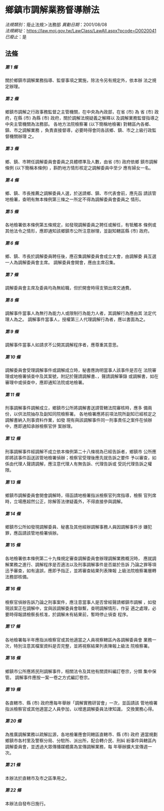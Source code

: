 # 鄉鎮市調解業務督導辦法

*法規類別*：廢止法規＞法務部
*異動日期*：2001/08/08  
*法規網址*：https://law.moj.gov.tw/LawClass/LawAll.aspx?pcode=D0020041
*已廢止*：是


## 法條
##### 第 1 條
關於鄉鎮市調解業務指導、監督事項之實施，除法令另有規定外，依本辦
法之規定辦理。

##### 第 2 條
鄉鎮市調解之行政事務監督之主管機關，在中央為內政部，在省 (市) 為
省 (市) 政府，在縣 (市) 為縣 (市) 政府，關於調解法規疑義之解釋以
及調解業務監督指導之中央主管機關為法務部。
各地方法院檢察署 (以下簡稱地檢署) 對轄區內各鄉、鎮、市之調解業務
，負責直接督導，必要時得會同各該鄉、鎮、市之上級行政監督機關辦理
之。

##### 第 3 條
鄉、鎮、市聘任調解委員會委員之具體標準及人數，由省 (市) 政府依鄉
鎮市調解條例 (以下簡稱本條例) ，斟酌地方情形核定之調解委員中至少
應有婦女一名。

##### 第 4 條
鄉、鎮、市長推薦之調解委員人選，於送請鄉、鎮、市代表會前，應先函
請該管地檢署，查明有無本條例第三條之一所定不得為調解委員會委員之
情形。

##### 第 5 條
各地檢署依本條例第五條規定，如發現調解委員之聘任或解任，有牴觸本
條例或其他法令之情形，應即通知該鄉鎮市公所注意辦理，並副知轄區縣
 (市) 政府。

##### 第 6 條
鄉、鎮、市長於調解委員聘任後，應召集調解委員會成立大會，由調解委
員互選一人為調解委員會主席。
調解委員會開會，應由主席召集。

##### 第 7 條
調解委員會主席及委員均為無給職，但於開會時得支領出席交通費。

##### 第 8 條
調解事件當事人為無行為能力人或限制行為能力人者，其調解行為應由其
法定代理人為之。
調解事件當事人，授權第三人代理調解行為者，應以書面為之。

##### 第 9 條
調解事件當事人如請求不公開其調解程序者，應尊重其意思。

##### 第 10 條
調解委員會受理調解事件或調解成立時，秘書應詢明當事人該事件是否在
法院審理或地檢署偵查中及其案號，附記於聲請調解書、，聲請調解筆錄
或調解書，如在審理中或偵查中，應即通知法院或地檢署。

##### 第 11 條
刑事調解事件調解成立，鄉鎮市公所將調解書送請管轄法院審核時，應多
備兩份，以供法院抽存及副知同院檢察署。
各地檢署應將前項法院所副知已經核定之調解書納入刑事資料作業，如發
現有與該調解事件同一刑事責任之案件在偵辦中，應即通知承辦檢察官併
案辦理。

##### 第 12 條
刑事調解事件經調解不成立依本條例第二十八條視為已經告訴者，鄉鎮市
公所應即將該事件函送該管地檢署偵辦；檢察官受理後應先就告訴之要件
予以審查，如係由代理人聲請調解，應注意代理人有無告訴、代理告訴或
受託代理告訴之權限。

##### 第 13 條
鄉鎮市調解委員會開會調解時，得函請地檢署指派檢察官列席指導，檢察
官列席時，立場應超然公正，除解答法律疑義外，不得直接參與調解。

##### 第 14 條
鄉鎮市公所如發現調解委員、秘書及其他經辦調解事務人員因調解事件涉
嫌犯罪，應函請該管地檢署偵辦。

##### 第 15 條
各地檢署依本條例第二十九條規定審查調解委員會辦理調解業務概況時，
應就調解業務之進行、調解程序是否適法以及刑事調解事件是否屬於告訴
乃論之罪等項迅予審查，如有違誤，應即予指正，並將審查結果列表陳報
上級法院檢察署層轉法務部核備。

##### 第 16 條
檢察官偵辦告訴乃論之刑事案件，應注意當事人是否曾經聲請鄉鎮市調解
，如發現該案正在調解中，宜與該調解委員會聯繫，查明調解情形，作妥
適之處理，必要時得報請檢察長核准，於調解未有結果前，暫時停止偵查
程序。

##### 第 17 條
各地檢署每半年應指派檢察官或其他適當之人員視察轄區內各調解委員會
業務一次，特別注意其檔案資料是否完整，並將視察結果列表陳報上級法
院檢察署。

##### 第 18 條
鄉鎮市公所應將民刑調解事件，相關法令及其他有關資料編訂卷宗，分類
集中保管。
調解事件應按一案一卷之方式編訂卷宗。

##### 第 19 條
各直轄市、縣 (市) 政府應每年舉辦「調解實務研習會」一次，並函請該
管地檢署指派檢察官或其他適當之人員參加，以增進調解委員法律知識，
交換實務心得。

##### 第 20 條
為推廣調解業務以疏解訟源，各地檢署應會同轄區直轄市、縣 (市) 政府
適當規劃鄉鎮市各村里及警察分局、分駐所、派出所，配合轉介民、刑糾
紛事件與轄區內調解委員會，並透過大眾傳播媒體廣為宣傳調解業務，每
年舉辦擴大宣傳週一次。

##### 第 21 條
本辦法於直轄市及市之區準用之。

##### 第 22 條
本辦法自發布日施行。


